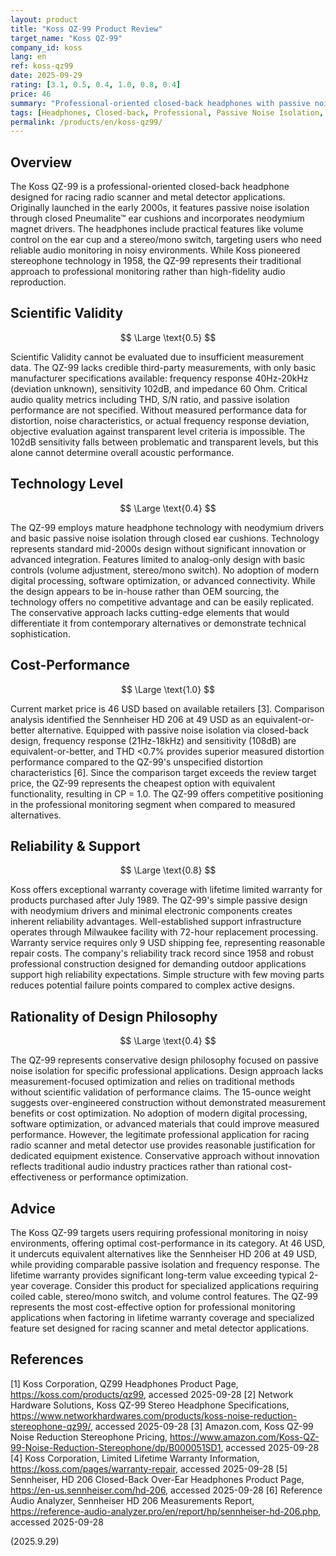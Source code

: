 ```yaml
---
layout: product
title: "Koss QZ-99 Product Review"
target_name: "Koss QZ-99"
company_id: koss
lang: en
ref: koss-qz99
date: 2025-09-29
rating: [3.1, 0.5, 0.4, 1.0, 0.8, 0.4]
price: 46
summary: "Professional-oriented closed-back headphones with passive noise isolation and lifetime warranty, offering competitive cost-performance for specialized monitoring applications"
tags: [Headphones, Closed-back, Professional, Passive Noise Isolation, Koss]
permalink: /products/en/koss-qz99/
---
```


## Overview

The Koss QZ-99 is a professional-oriented closed-back headphone designed for racing radio scanner and metal detector applications. Originally launched in the early 2000s, it features passive noise isolation through closed Pneumalite™ ear cushions and incorporates neodymium magnet drivers. The headphones include practical features like volume control on the ear cup and a stereo/mono switch, targeting users who need reliable audio monitoring in noisy environments. While Koss pioneered stereophone technology in 1958, the QZ-99 represents their traditional approach to professional monitoring rather than high-fidelity audio reproduction.

## Scientific Validity

$$ \Large \text{0.5} $$

Scientific Validity cannot be evaluated due to insufficient measurement data. The QZ-99 lacks credible third-party measurements, with only basic manufacturer specifications available: frequency response 40Hz-20kHz (deviation unknown), sensitivity 102dB, and impedance 60 Ohm. Critical audio quality metrics including THD, S/N ratio, and passive isolation performance are not specified. Without measured performance data for distortion, noise characteristics, or actual frequency response deviation, objective evaluation against transparent level criteria is impossible. The 102dB sensitivity falls between problematic and transparent levels, but this alone cannot determine overall acoustic performance.

## Technology Level

$$ \Large \text{0.4} $$

The QZ-99 employs mature headphone technology with neodymium drivers and basic passive noise isolation through closed ear cushions. Technology represents standard mid-2000s design without significant innovation or advanced integration. Features limited to analog-only design with basic controls (volume adjustment, stereo/mono switch). No adoption of modern digital processing, software optimization, or advanced connectivity. While the design appears to be in-house rather than OEM sourcing, the technology offers no competitive advantage and can be easily replicated. The conservative approach lacks cutting-edge elements that would differentiate it from contemporary alternatives or demonstrate technical sophistication.

## Cost-Performance

$$ \Large \text{1.0} $$

Current market price is 46 USD based on available retailers [3]. Comparison analysis identified the Sennheiser HD 206 at 49 USD as an equivalent-or-better alternative. Equipped with passive noise isolation via closed-back design, frequency response (21Hz-18kHz) and sensitivity (108dB) are equivalent-or-better, and THD <0.7% provides superior measured distortion performance compared to the QZ-99's unspecified distortion characteristics [6]. Since the comparison target exceeds the review target price, the QZ-99 represents the cheapest option with equivalent functionality, resulting in CP = 1.0. The QZ-99 offers competitive positioning in the professional monitoring segment when compared to measured alternatives.

## Reliability & Support

$$ \Large \text{0.8} $$

Koss offers exceptional warranty coverage with lifetime limited warranty for products purchased after July 1989. The QZ-99's simple passive design with neodymium drivers and minimal electronic components creates inherent reliability advantages. Well-established support infrastructure operates through Milwaukee facility with 72-hour replacement processing. Warranty service requires only 9 USD shipping fee, representing reasonable repair costs. The company's reliability track record since 1958 and robust professional construction designed for demanding outdoor applications support high reliability expectations. Simple structure with few moving parts reduces potential failure points compared to complex active designs.

## Rationality of Design Philosophy

$$ \Large \text{0.4} $$

The QZ-99 represents conservative design philosophy focused on passive noise isolation for specific professional applications. Design approach lacks measurement-focused optimization and relies on traditional methods without scientific validation of performance claims. The 15-ounce weight suggests over-engineered construction without demonstrated measurement benefits or cost optimization. No adoption of modern digital processing, software optimization, or advanced materials that could improve measured performance. However, the legitimate professional application for racing radio scanner and metal detector use provides reasonable justification for dedicated equipment existence. Conservative approach without innovation reflects traditional audio industry practices rather than rational cost-effectiveness or performance optimization.

## Advice

The Koss QZ-99 targets users requiring professional monitoring in noisy environments, offering optimal cost-performance in its category. At 46 USD, it undercuts equivalent alternatives like the Sennheiser HD 206 at 49 USD, while providing comparable passive isolation and frequency response. The lifetime warranty provides significant long-term value exceeding typical 2-year coverage. Consider this product for specialized applications requiring coiled cable, stereo/mono switch, and volume control features. The QZ-99 represents the most cost-effective option for professional monitoring applications when factoring in lifetime warranty coverage and specialized feature set designed for racing scanner and metal detector applications.

## References

[1] Koss Corporation, QZ99 Headphones Product Page, https://koss.com/products/qz99, accessed 2025-09-28
[2] Network Hardware Solutions, Koss QZ-99 Stereo Headphone Specifications, https://www.networkhardwares.com/products/koss-noise-reduction-stereophone-qz99/, accessed 2025-09-28
[3] Amazon.com, Koss QZ-99 Noise Reduction Stereophone Pricing, https://www.amazon.com/Koss-QZ-99-Noise-Reduction-Stereophone/dp/B000051SD1, accessed 2025-09-28
[4] Koss Corporation, Limited Lifetime Warranty Information, https://koss.com/pages/warranty-repair, accessed 2025-09-28
[5] Sennheiser, HD 206 Closed-Back Over-Ear Headphones Product Page, https://en-us.sennheiser.com/hd-206, accessed 2025-09-28
[6] Reference Audio Analyzer, Sennheiser HD 206 Measurements Report, https://reference-audio-analyzer.pro/en/report/hp/sennheiser-hd-206.php, accessed 2025-09-28

(2025.9.29)